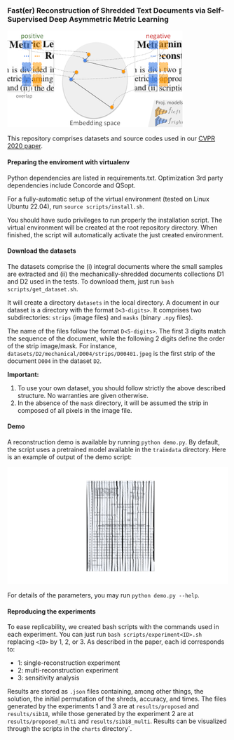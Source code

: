 ### Fast(er) Reconstruction of Shredded Text Documents via Self-Supervised Deep Asymmetric Metric Learning

![Overview](github/image.png)

This repository comprises datasets and source codes used in our [CVPR 2020 paper](https://openaccess.thecvf.com/content_CVPR_2020/papers/Paixao_Faster_Reconstruction_of_Shredded_Text_Documents_via_Self-Supervised_Deep_Asymmetric_CVPR_2020_paper.pdf).

#### Preparing the enviroment with virtualenv
Python dependencies are listed in requirements.txt. Optimization 3rd party dependencies include Concorde and QSopt.

For a fully-automatic setup of the virtual environment (tested on Linux Ubuntu 22.04), run `source scripts/install.sh`.

You should have sudo privileges to run properly the installation script. The virtual environment will be created at the root repository directory. When finished, the script will automatically activate the just created environment.

#### Download the datasets

The datasets comprise the (i) integral documents where the small samples are extracted and (ii) the mechanically-shredded documents collections D1 and D2 used in the tests. To download them, just run `bash scripts/get_dataset.sh`.

It will create a directory `datasets` in the local directory. A document in our dataset is a directory with the format `D<3-digits>`. It comprises two subdirectories: `strips` (image files) and `masks` (binary `.npy` files).

The name of the files follow the format `D<5-digits>`. The first 3 digits match the sequence of the document, while the following 2 digits define the order of the strip image/mask. For instance, `datasets/D2/mechanical/D004/strips/D00401.jpeg` is the first strip of the document `D004` in the dataset `D2`.

**Important:**
1. To use your own dataset, you should follow strictly the above described structure. No warranties are given otherwise.
2. In the absence of the `mask` directory, it will be assumed the strip in composed of all pixels in the image file. 

#### Demo

A reconstruction demo is available by running `python demo.py`. By default, the script uses a pretrained model available in the `traindata` directory. Here is an example of output of the demo script:

![Demo](github/demo.png)

 For details of the parameters, you may run `python demo.py --help`.

#### Reproducing the experiments
To ease replicability, we created bash scripts with the commands used in each experiment. You can just run `bash scripts/experiment<ID>.sh` replacing `<ID>` by 1, 2, or 3. As described in the paper, each id corresponds to:

* 1: single-reconstruction experiment
* 2: multi-reconstruction experiment
* 3: sensitivity analysis

Results are stored as `.json` files containing, among other things, the solution, the initial permutation of the shreds, accuracy, and times. The files generated by the experiments 1 and 3 are at `results/proposed` and `results/sib18`, while those generated by the experiment 2 are at `results/proposed_multi` and `results/sib18_multi`. Results can be visualized through the scripts in the `charts` directory`.
